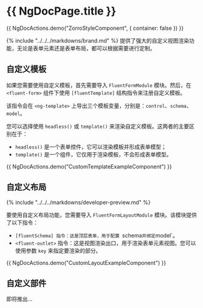 # {{ NgDocPage.title }}

{{ NgDocActions.demo("ZorroStyleComponent", { container: false }) }}

{% include "../../../markdowns/brand.md" %} 提供了强大的自定义视图渲染功能，无论是表单元素还是表单布局，都可以根据需要进行定制。

## 自定义模板

如果您需要使用自定义模板，首先需要导入 `FluentFormModule` 模块。然后，在 `<fluent-form>` 组件下使用 `[fluentTemplate]` 结构指令来注册自定义模板。

该指令会在 `<ng-template>` 上导出三个模板变量，分别是：`control`、`schema`、`model`。

您可以选择使用 `headless()` 或 `template()` 来渲染自定义模板。这两者的主要区别在于：

- `headless()` 是一个表单控件，它可以渲染模板并形成表单模型；
- `template()` 是一个组件，它仅用于渲染模板，不会形成表单模型。

{{ NgDocActions.demo("CustomTemplateExampleComponent") }}

## 自定义布局

{% include "../../../markdowns/developer-preview.md" %}

要使用自定义布局功能，您需要导入 `FluentFormLayoutModule` 模块。该模块提供了以下指令：

- `[fluentSchema] 指令：这是顶层表单，用于配置 `schema` 并绑定 `model`。
- `<fluent-outlet>` 指令：这是视图渲染出口，用于渲染表单元素视图。您可以使用参数 `key` 来指定要渲染的部分。

{{ NgDocActions.demo("CustomLayoutExampleComponent") }}

## 自定义部件

即将推出...
